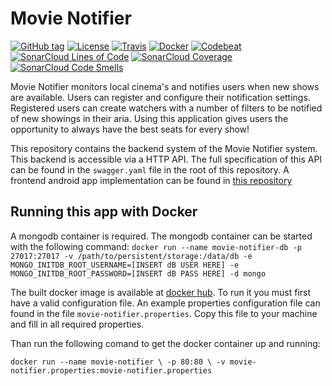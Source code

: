 # Movie Notifier
[![GitHub tag](https://img.shields.io/github/release/sijmenhuizenga/Movie-Notifier.svg)](https://github.com/SijmenHuizenga/Movie-Notifier/releases)
[![License](https://img.shields.io/github/license/mashape/apistatus.svg)](https://github.com/SijmenHuizenga/Movie-Notifier/blob/develop/license.txt)
[![Travis](https://img.shields.io/travis/sijmenhuizenga/Movie-Notifier.svg)](https://travis-ci.org/SijmenHuizenga/Movie-Notifier)
[![Docker](https://img.shields.io/badge/docker%20image-available-brightgreen.svg)](https://hub.docker.com/r/sijmenhuizenga/movienotifier/)
[![Codebeat](https://codebeat.co/badges/02e75a98-a0e0-4afe-aada-30b8a28beb12)](https://codebeat.co/projects/github-com-sijmenhuizenga-movie-notifier-develop)
[![SonarCloud Lines of Code](https://sonarcloud.io/api/badges/measure?key=it.sijmen:movie-notifier:develop&metric=ncloc)](https://sonarcloud.io/dashboard?id=it.sijmen%3Amovie-notifier%3Adevelop)
[![SonarCloud Coverage](https://sonarcloud.io/api/badges/measure?key=it.sijmen:movie-notifier:develop&metric=coverage)](https://sonarcloud.io/dashboard?id=it.sijmen%3Amovie-notifier%3Adevelop)
[![SonarCloud Code Smells](https://sonarcloud.io/api/badges/measure?key=it.sijmen:movie-notifier:develop&metric=code_smells)](https://sonarcloud.io/dashboard?id=it.sijmen%3Amovie-notifier%3Adevelop)


Movie Notifier monitors local cinema's and notifies users when new shows are available. Users can register and configure their notification settings. Registered users can create watchers with a number of filters to be notified of new showings in their aria. Using this application gives users the opportunity to always have the best seats for every show!

This repository contains the backend system of the Movie Notifier system. This backend is accessible via a HTTP API. The full specification of this API can be found in the `swagger.yaml` file in the root of this repository.
A frontend android app implementation can be found in [this repository](https://github.com/jpelgrom/Movie-Notifier-Android)

## Running this app with Docker
A mongodb container is required. The mongodb container can be started with the following command:
`` docker run --name movie-notifier-db
-p 27017:27017
-v /path/to/persistent/storage:/data/db
-e MONGO_INITDB_ROOT_USERNAME=[INSERT dB USER HERE]
-e MONGO_INITDB_ROOT_PASSWORD=[INSERT dB PASS HERE]
-d mongo `` 

The built docker image is available at [docker hub](https://hub.docker.com/r/sijmenhuizenga/movienotifier/). To run it you must first have a valid configuration file. An example properties configuration file can found in the file `movie-notifier.properties`. Copy this file to your machine and fill in all required properties. 

Than run the following comand to get the docker container up and running:

``docker run --name movie-notifier \
-p 80:80 \
-v movie-notifier.properties:movie-notifier.properties``